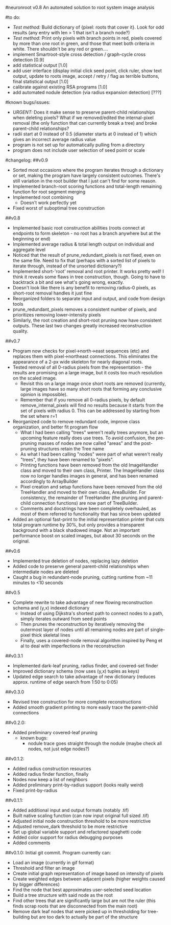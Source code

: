 #neuronroot v0.8
An automated solution to root system image analysis

#to do:
- *Test method:* Build dictionary of {pixel: roots that cover it}. Look for odd results (any entry with len > 1 that isn't a branch node?)
- *Test method:* Print only pixels with branch points in red, pixels covered by more than one root in green, and those that meet both criteria in white. There shouldn't be any red or green....  
- implement Smartroot-style cross detection / graph-cycle cross detection [0.9]
- add statistical output [1.0]
- add user interface (display initial click seed point, click ruler, show text output, update to roots image, accept / retry / flag as terrible buttons, final statistical output [1.0]
- calibrate against existing RSA programs [1.0]
- add automated nodule detection (via radius expansion detection) [???]

#known bugs/issues:
- *URGENT:* Does it make sense to preserve parent-child relationships when deleting pixels? What if we removed/edited the internal-pixel removal (the only function that can currently break a tree) and broke parent-child relationships?
- radii start at 0 instead of 0.5 (diameter starts at 0 instead of 1) which gives an incorrect average radius value
- program is not set up for automatically pulling from a directory
- program does not include user selection of seed point or scale

#changelog:
##v0.9
- Sorted most occasions where the program iterates through a dictionary or set, making the program have largely consistent outcomes. There's still variation in the root builder that I just can't find for some reason.
- Implemented branch-root scoring functions and total-length remaining function for root segment merging
- Implemented root combining
    - Doesn't work perfectly yet
- Fixed worst of suboptimal tree construction

##v0.8
- Implemented basic root construction abilities (roots connect at endpoints to form skeleton - no root has a branch anywhere but at the beginning or end)
- Implemented average radius & total length output on individual and aggregate level
- Noticed that the result of prune_redundant_pixels is not fixed, even on the same file. Need to fix that (perhaps with a sorted list of pixels to iterate through, instead of the unsorted dictionary?)
- Implemented short-'root' removal and root printer. It works pretty well! I think it reveals some flaws in tree construction, though. Going to have to backtrack a bit and see what's going wrong, exactly.
- Doesn't look like there is any benefit to removing radius-0 pixels, as short-root removal handles it just fine
- Reorganized folders to separate input and output, and code from design tools
- prune_redundant_pixels removes a consistent number of pixels, and prioritizes removing lower-intensity pixels
- Similarly, the root creation and short-root pruning now have consistent outputs. These last two changes greatly increased reconstruction quality. 

##v0.7
- Program now checks for pixel->north->east sequences (etc) and replaces them with pixel->northeast connections. This eliminates the appearance of a 2-px wide skeleton for nearly diagonal roots.
- Tested removal of all 0-radius pixels from the representation - the results are promising on a large image, but it costs too much resolution on the scaled image.
    - Revisit this on a large image once short roots are removed (currently, large images have so many short roots that forming any conclusive opinion is impossible).
    - Remember that if you remove all 0-radius pixels, by default remove_internal_pixels will find no results because it starts from the set of pixels with radius 0. This can be addressed by starting from the set where r=1
- Reorganized code to remove redundant code, improve class organization, and better fit program flow
    - What I had been calling "trees" weren't really trees anymore, but an upcoming feature really does use trees. To avoid confusion, the pre-pruning masses of nodes are now called "areas" and the post-pruning structures retain the Tree name 
    - As what I had been calling "nodes" were part of what weren't really "trees", they have been renamed to "pixels".
    - Printing functions have been removed from the old ImageHandler class and moved to their own class, Printer. The ImageHandler class now no longer handles images in general, and has been renamed accordingly to ArrayBuilder
    - Pixel creation and setup functions have been removed from the old TreeHandler and moved to their own class, AreaBuilder. For consistency, the remainder of TreeHandler (the pruning and parent-child connection functions) are now part of TreeBuilder.
    - Comments and docstrings have been completely overhauled, as most of them referred to functionality that has since been updated
- Added an optional fast-print to the initial representation printer that cuts total program runtime by 30%, but only provides a transparent background with a black shadowed image. Not an important performance boost on scaled images, but about 30 seconds on the original.

##v0.6
- Implemented true deletion of nodes, replacing lazy deletion
- Added code to preserve general parent-child relationships when intermediate nodes are deleted
- Caught a bug in redundant-node pruning, cutting runtime from ~11 minutes to <10 seconds

##v0.5
- Complete rewrite to take advantage of new flowing reconstruction schema and (y,x) indexed dictionary
    - Instead of using Dijkstra's shortest path to connect nodes to a path, simply iterates outward from seed points
    - Then prunes the reconstruction by iteratively removing the outermost layer of nodes until all remaining nodes are part of single-pixel thick skeletal lines
    - Finally, uses a covered-node removal algorithm inspired by Peng et al to deal with imperfections in the reconstruction

##v0.3.1
- Implemented dark-leaf pruning, radius finder, and covered-set finder
- Improved dictionary schema (now uses (y,x) tuples as keys)
- Updated edge search to take advantage of new dictionary (reduces approx. runtime of edge search from 1:50 to 0:05)

##v0.3.0
- Revised tree construction for more complete reconstructions
- Added smooth gradient printing to more easily trace the parent-child connections

##v0.2.0:
- Added preliminary covered-leaf pruning
    - known bugs:
        - nodule trace goes straight through the nodule (maybe check all nodes, not just edge nodes?)

##v0.1.2:
- Added radius construction resources
- Added radius finder function, finally
- Nodes now keep a list of neighbors
- Added preliminary print-by-radius support (looks really weird)
- Fixed print-by-radius

##v0.1.1:
- Added additional input and output formats (notably .tif)
- Built native scaling function (can now input original full sized .tif)
- Adjusted initial node construction threshold to be more restrictive
- Adjusted remove_dark threshold to be more restrictive
- Set up global variable support and refactored spaghetti code
- Added color support for radius debugging purposes
- Added comments

##v0.1.0:
Initial git commit. Program currently can:

- Load an image (currently in gif format)
- Threshold and filter an image
- Create initial graph representation of image based on intensity of pixels
- Create weighted edges between adjacent pixels (higher weights caused by bigger differences)
- Find the node that best approximates user-selected seed location
- Build a tree structure with said node as the root
- Find other trees that are significantly large but are not the ruler (this finds scrap roots that are disconnected from the main root)
- Remove dark leaf nodes that were picked up in thresholding for tree-building but are too dark to actually be part of the structure